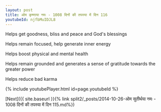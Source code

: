 ```yaml
---
layout: post
title: ओम कृष्णाया नमः - 1008 दिनों की तपस्या में दिन 116
youtubeId: njfbMuIDJL8
---
```

 
 
Helps get goodness, bliss and peace and God's blessings
 
Helps remain focused, help generate inner energy 
 
Helps boost physical and mental health 
 
Helps remain grounded and generates a sense of gratitude towards the greater power 
 
Helps reduce bad karma
 
 
 
 


{% include youtubePlayer.html id=page.youtubeId %}
 
[Next]({{ site.baseurl }}{% link  split2/_posts/2014-10-26-ओम सुतीर्थया नमः - 1008 दिनों की तपस्या में दिन 115.md%})
 

